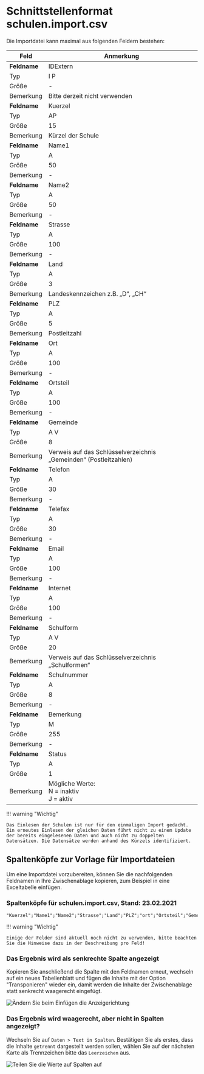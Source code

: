 # Schnittstellenformat schulen.import.csv

Die Importdatei kann maximal aus folgenden Feldern bestehen:

Feld|Anmerkung
---|---
**Feldname**|  IDExtern
Typ|  I P
Größe| -
Bemerkung|  Bitte derzeit nicht verwenden
**Feldname**|  Kuerzel
Typ|  AP
Größe| 15
Bemerkung|  Kürzel der Schule
**Feldname**|  Name1
Typ|  A
Größe| 50
Bemerkung|  -
**Feldname**|  Name2
Typ|  A
Größe| 50
Bemerkung|  -
**Feldname**|  Strasse
Typ|  A
Größe| 100
Bemerkung|  -
**Feldname**|  Land
Typ|  A
Größe| 3
Bemerkung|  Landeskennzeichen z.B. „D“, „CH“
**Feldname**|  PLZ
Typ|  A
Größe| 5
Bemerkung|  Postleitzahl
**Feldname**|  Ort
Typ|  A
Größe| 100
Bemerkung|  -
**Feldname**|  Ortsteil
Typ|  A
Größe| 100
Bemerkung|  -
**Feldname**|  Gemeinde
Typ|  A V
Größe| 8
Bemerkung| Verweis auf das Schlüsselverzeichnis „Gemeinden“ (Postleitzahlen)
**Feldname**|  Telefon
Typ|  A
Größe| 30
Bemerkung| -
**Feldname**|  Telefax
Typ|  A
Größe| 30
Bemerkung| -
**Feldname**|  Email
Typ|  A
Größe| 100
Bemerkung| -
**Feldname**|  Internet
Typ|  A
Größe| 100
Bemerkung| -
**Feldname**|  Schulform
Typ|  A V
Größe| 20
Bemerkung| Verweis auf das Schlüsselverzeichnis „Schulformen“
**Feldname**| Schulnummer
Typ|  A
Größe| 8
Bemerkung| -
**Feldname**| Bemerkung
Typ|  M
Größe| 255
Bemerkung| -
**Feldname**|  Status
Typ|  A
Größe| 1
Bemerkung| Mögliche Werte:<br/>N = inaktiv<br/>J = aktiv

!!! warning "Wichtig"

    Das Einlesen der Schulen ist nur für den einmaligen Import gedacht. Ein erneutes Einlesen der gleichen Daten führt nicht zu einem Update der bereits eingelesenen Daten und auch nicht zu doppelten Datensätzen. Die Datensätze werden anhand des Kürzels identifiziert.

## Spaltenköpfe zur Vorlage für Importdateien

Um eine Importdatei vorzubereiten, können Sie die nachfolgenden Feldnamen in Ihre Zwischenablage kopieren, zum Beispiel in eine Exceltabelle einfügen.

### Spaltenköpfe für schulen.import.csv, Stand: 23.02.2021

```
"Kuerzel";"Name1";"Name2";"Strasse";"Land";"PLZ";"ort";"Ortsteil";"Gemeinde";"Telefon";"Telefax";"Email";"Internet";"Schulform";"Schulnummer";"Status"
```

!!! warning "Wichtig"

    Einige der Felder sind aktuell noch nicht zu verwenden, bitte beachten Sie die Hinweise dazu in der Beschreibung pro Feld!

### Das Ergebnis wird als senkrechte Spalte angezeigt

Kopieren Sie anschließend die Spalte mit den Feldnamen erneut, wechseln auf ein neues Tabellenblatt und fügen die Inhalte mit der Option "Transponieren" wieder ein, damit werden die Inhalte der Zwischenablage statt senkrecht waagerecht eingefügt.

![Ändern Sie beim Einfügen die Anzeigerichtung](/assets/images/importe/magimp-8.png)

### Das Ergebnis wird waagerecht, aber nicht in Spalten angezeigt?

Wechseln Sie auf `Daten > Text in Spalten`. Bestätigen Sie als erstes, dass die Inhalte `getrennt` dargestellt werden sollen, wählen Sie auf der nächsten Karte als Trennzeichen bitte das ``Leerzeichen`` aus.

![Teilen Sie die Werte auf Spalten auf](/assets/images/importe/magimp-9.png)
